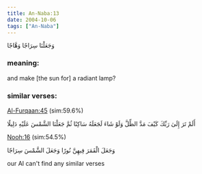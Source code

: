 ```yaml
---
title: An-Naba:13
date: 2004-10-06
tags: ["An-Naba"]
---
```

وَجَعَلْنَا سِرَاجًا وَهَّاجًا
### meaning: 
and make [the sun for] a radiant lamp?
### similar verses: 

[Al-Furqaan:45](/25/45) (sim:59.6%)

أَلَمْ تَرَ إِلَىٰ رَبِّكَ كَيْفَ مَدَّ الظِّلَّ وَلَوْ شَاءَ لَجَعَلَهُ سَاكِنًا ثُمَّ جَعَلْنَا الشَّمْسَ عَلَيْهِ دَلِيلًا

[Nooh:16](/71/16) (sim:54.5%)

وَجَعَلَ الْقَمَرَ فِيهِنَّ نُورًا وَجَعَلَ الشَّمْسَ سِرَاجًا

our AI can't find any similar verses


